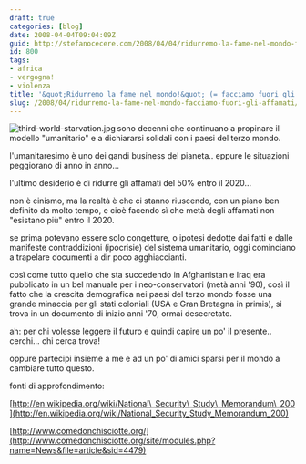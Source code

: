```yaml
---
draft: true
categories: [blog]
date: 2008-04-04T09:04:09Z
guid: http://stefanocecere.com/2008/04/04/ridurremo-la-fame-nel-mondo-facciamo-fuori-gli-affamati/
id: 800
tags:
- africa
- vergogna!
- violenza
title: '&quot;Ridurremo la fame nel mondo!&quot; (= facciamo fuori gli affamati!)'
slug: /2008/04/ridurremo-la-fame-nel-mondo-facciamo-fuori-gli-affamati/
---
```


<img src='http://stefanocecere.com/wp-content/uploads/sites/3/2008/04/third-world-starvation.thumbnail.jpg' alt='third-world-starvation.jpg' align="left" />sono decenni che continuano a propinare il modello "umanitario" e a dichiararsi solidali con i paesi del terzo mondo.
  
l'umanitaresimo è uno dei gandi business del pianeta.. eppure le situazioni peggiorano di anno in anno…

l'ultimo desiderio è di ridurre gli affamati del 50% entro il 2020…

non è cinismo, ma la realtà è che ci stanno riuscendo, con un piano ben definito da molto tempo, e cioè facendo sì che metà degli affamati non "esistano più" entro il 2020.
  
se prima potevano essere solo congetture, o ipotesi dedotte dai fatti e dalle manifeste contraddizioni (ipocrisie) del sistema umanitario, oggi cominciano a trapelare documenti a dir poco agghiaccianti.

così come tutto quello che sta succedendo in Afghanistan e Iraq era pubblicato in un bel manuale per i neo-conservatori (metà anni '90), così il fatto che la crescita demografica nei paesi del terzo mondo fosse una grande minaccia per gli stati coloniali (USA e Gran Bretagna in primis), si trova in un documento di inizio anni '70, ormai desecretato.

ah: per chi volesse leggere il futuro e quindi capire un po' il presente.. cerchi… chi cerca trova!
  
oppure partecipi insieme a me e ad un po' di amici sparsi per il mondo a cambiare tutto questo.

fonti di approfondimento:
  
[http://en.wikipedia.org/wiki/National\_Security\_Study\_Memorandum\_200](http://en.wikipedia.org/wiki/National_Security_Study_Memorandum_200)
  
[http://www.comedonchisciotte.org/](http://www.comedonchisciotte.org/site/modules.php?name=News&file=article&sid=4479)